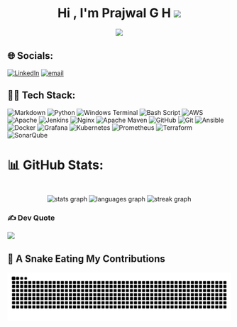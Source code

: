   <h1 align="center">Hi , I'm Prajwal G H <img src="https://media.giphy.com/media/hvRJCLFzcasrR4ia7z/giphy.gif" width="35"></h1>
<p align="center">
  <a href="https://github.com/DenverCoder1/readme-typing-svg"><img src="https://readme-typing-svg.herokuapp.com?font=Time+New+Roman&amp;color=%23C8BE25&amp;size=25&amp;center=true&amp;vCenter=true&amp;width=600&amp;height=100&amp;lines=AWS+Cloud+DevOps+Engineer;B.Tech+in+Mechatronics+Engineer;Always+learning+new+things"></a>
</p>

<!--
**Git-Prajwal-GH/Git-Prajwal-GH** is a ✨ _special_ ✨ repository because its `README.md` (this file) appears on your GitHub profile.

Here are some ideas to get you started:

- 🔭 I’m currently working on ...
- 🌱 I’m currently learning ...
- 👯 I’m looking to collaborate on ...
- 🤔 I’m looking for help with ...
- 💬 Ask me about ...
- 📫 How to reach me: ...
- 😄 Pronouns: ...
- ⚡ Fun fact: ...
-->


## 🌐 Socials:
[![LinkedIn](https://img.shields.io/badge/LinkedIn-%230077B5.svg?logo=linkedin&logoColor=white)](https://linkedin.com/in/linkedin.com/in/prajwal-g-h-3246461a0) [![email](https://img.shields.io/badge/Email-D14836?logo=gmail&logoColor=white)](mailto:prajwalhanchinal917@gmail.com) 

## 🧑‍💻 Tech Stack:
![Markdown](https://img.shields.io/badge/markdown-%23000000.svg?style=plastic&logo=markdown&logoColor=white) ![Python](https://img.shields.io/badge/python-3670A0?style=plastic&logo=python&logoColor=ffdd54) ![Windows Terminal](https://img.shields.io/badge/Windows%20Terminal-%234D4D4D.svg?style=plastic&logo=windows-terminal&logoColor=white) ![Bash Script](https://img.shields.io/badge/bash_script-%23121011.svg?style=plastic&logo=gnu-bash&logoColor=white) ![AWS](https://img.shields.io/badge/AWS-%23FF9900.svg?style=plastic&logo=amazon-aws&logoColor=white) ![Apache](https://img.shields.io/badge/apache-%23D42029.svg?style=plastic&logo=apache&logoColor=white) ![Jenkins](https://img.shields.io/badge/jenkins-%232C5263.svg?style=plastic&logo=jenkins&logoColor=white) ![Nginx](https://img.shields.io/badge/nginx-%23009639.svg?style=plastic&logo=nginx&logoColor=white) ![Apache Maven](https://img.shields.io/badge/Apache%20Maven-C71A36?style=plastic&logo=Apache%20Maven&logoColor=white) ![GitHub](https://img.shields.io/badge/github-%23121011.svg?style=plastic&logo=github&logoColor=white) ![Git](https://img.shields.io/badge/git-%23F05033.svg?style=plastic&logo=git&logoColor=white) ![Ansible](https://img.shields.io/badge/ansible-%231A1918.svg?style=plastic&logo=ansible&logoColor=white) ![Docker](https://img.shields.io/badge/docker-%230db7ed.svg?style=plastic&logo=docker&logoColor=white) ![Grafana](https://img.shields.io/badge/grafana-%23F46800.svg?style=plastic&logo=grafana&logoColor=white) ![Kubernetes](https://img.shields.io/badge/kubernetes-%23326ce5.svg?style=plastic&logo=kubernetes&logoColor=white) ![Prometheus](https://img.shields.io/badge/Prometheus-E6522C?style=plastic&logo=Prometheus&logoColor=white) ![Terraform](https://img.shields.io/badge/terraform-%235835CC.svg?style=plastic&logo=terraform&logoColor=white) ![SonarQube](https://img.shields.io/badge/SonarQube-black?style=plastic&logo=sonarqube&logoColor=4E9BCD)
# 📊 GitHub Stats:
###
<br clear="both">

<div align="center">
  <img src="https://github-readme-stats.vercel.app/api?username=Git-prajwal-GH&hide_title=false&hide_rank=false&show_icons=true&include_all_commits=false&count_private=true&disable_animations=false&theme=default&locale=en&hide_border=false&order=1" height="160" alt="stats graph"  />
  <img src="https://github-readme-stats.vercel.app/api/top-langs?username=Git-prajwal-GH&locale=en&hide_title=false&layout=compact&card_width=320&langs_count=6&theme=default&hide_border=false&order=2" height="160" alt="languages graph"  />
  <img src="https://streak-stats.demolab.com?user=Git-prajwal-GH&locale=en&mode=daily&theme=default&hide_border=false&border_radius=6&order=3" height="160" alt="streak graph"  />
</div>

<!--   >>>>>>>   NOT IN USE    <<<<<<
## <img src="https://github.com/user-attachments/assets/6b20c0ed-6eeb-43e9-95bb-6ada38d33812" width="150px"  height="70" /> Retro Mode
<br clear="both">

<picture>
  <source media="(prefers-color-scheme: dark)" srcset="https://raw.githubusercontent.com/Git-prajwal-GH/Git-prajwal-GH/output/pacman-contribution-graph-dark.svg">
  <source media="(prefers-color-scheme: light)" srcset="https://raw.githubusercontent.com/Git-prajwal-GH/Git-prajwal-GH/output/pacman-contribution-graph.svg">
  <img alt="pacman contribution graph" src="https://raw.githubusercontent.com/Git-prajwal-GH/Git-prajwal-GH/output/pacman-contribution-graph.svg">
</picture>
    >>>>>>>   NOT IN USE    <<<<<<  -->

### ✍️ Dev Quote
![](https://quotes-github-readme.vercel.app/api?type=vetical&theme=tokyonight)

## 🐍 A Snake Eating My Contributions

<picture>
  <source media="(prefers-color-scheme: dark)" srcset="https://github.com/Git-Prajwal-GH/Git-Prajwal-GH/blob/output/github-snake-dark.svg" />
  <source media="(prefers-color-scheme: light)" srcset="https://github.com/Git-Prajwal-GH/Git-Prajwal-GH/blob/output/github-snake.svg" />
  <img alt="github-snake" src="https://github.com/Git-Prajwal-GH/Git-Prajwal-GH/blob/output/github-snake.svg" />
</picture>

